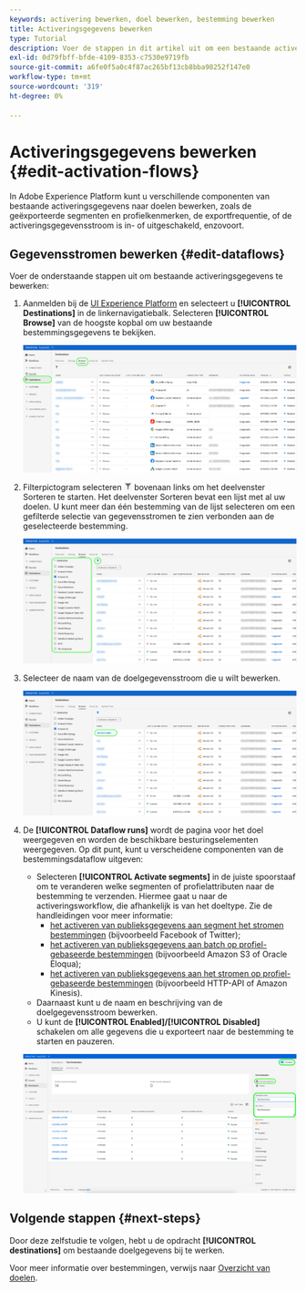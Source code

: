```yaml
---
keywords: activering bewerken, doel bewerken, bestemming bewerken
title: Activeringsgegevens bewerken
type: Tutorial
description: Voer de stappen in dit artikel uit om een bestaande activeringsgegevensstroom in Adobe Experience Platform te bewerken.
exl-id: 0d79fbff-bfde-4109-8353-c7530e9719fb
source-git-commit: a6fe0f5a0c4f87ac265bf13cb8bba98252f147e0
workflow-type: tm+mt
source-wordcount: '319'
ht-degree: 0%

---
```


# Activeringsgegevens bewerken {#edit-activation-flows}

In Adobe Experience Platform kunt u verschillende componenten van bestaande activeringsgegevens naar doelen bewerken, zoals de geëxporteerde segmenten en profielkenmerken, de exportfrequentie, of de activeringsgegevensstroom is in- of uitgeschakeld, enzovoort.

## Gegevensstromen bewerken {#edit-dataflows}

Voer de onderstaande stappen uit om bestaande activeringsgegevens te bewerken:

1. Aanmelden bij de [UI Experience Platform](https://platform.adobe.com/) en selecteert u **[!UICONTROL Destinations]** in de linkernavigatiebalk. Selecteren **[!UICONTROL Browse]** van de hoogste kopbal om uw bestaande bestemmingsgegevens te bekijken.

   ![Bladeren door doelen](../assets/ui/edit-activation/browse-destinations.png)

2. Filterpictogram selecteren ![Filter-pictogram](../assets/ui/edit-activation/filter.png) bovenaan links om het deelvenster Sorteren te starten. Het deelvenster Sorteren bevat een lijst met al uw doelen. U kunt meer dan één bestemming van de lijst selecteren om een gefilterde selectie van gegevensstromen te zien verbonden aan de geselecteerde bestemming.

   ![Filterdoelen](../assets/ui/edit-activation/filter-destinations.png)

3. Selecteer de naam van de doelgegevensstroom die u wilt bewerken.

   ![Doel selecteren](../assets/ui/edit-activation/destination-select.png)

4. De **[!UICONTROL Dataflow runs]** wordt de pagina voor het doel weergegeven en worden de beschikbare besturingselementen weergegeven. Op dit punt, kunt u verscheidene componenten van de bestemmingsdataflow uitgeven:

   * Selecteren **[!UICONTROL Activate segments]** in de juiste spoorstaaf om te veranderen welke segmenten of profielattributen naar de bestemming te verzenden. Hiermee gaat u naar de activeringsworkflow, die afhankelijk is van het doeltype. Zie de handleidingen voor meer informatie:
      * [het activeren van publieksgegevens aan segment het stromen bestemmingen](./activate-segment-streaming-destinations.md) (bijvoorbeeld Facebook of Twitter);
      * [het activeren van publieksgegevens aan batch op profiel-gebaseerde bestemmingen](./activate-batch-profile-destinations.md) (bijvoorbeeld Amazon S3 of Oracle Eloqua);
      * [het activeren van publieksgegevens aan het stromen op profiel-gebaseerde bestemmingen](./activate-streaming-profile-destinations.md) (bijvoorbeeld HTTP-API of Amazon Kinesis).
   * Daarnaast kunt u de naam en beschrijving van de doelgegevensstroom bewerken.
   * U kunt de **[!UICONTROL Enabled]/[!UICONTROL Disabled]** schakelen om alle gegevens die u exporteert naar de bestemming te starten en pauzeren.

   ![Doelgegevens](../assets/ui/edit-activation/destination-details.png)

## Volgende stappen {#next-steps}

Door deze zelfstudie te volgen, hebt u de opdracht **[!UICONTROL destinations]** om bestaande doelgegevens bij te werken.

Voor meer informatie over bestemmingen, verwijs naar [Overzicht van doelen](../catalog/overview.md).
